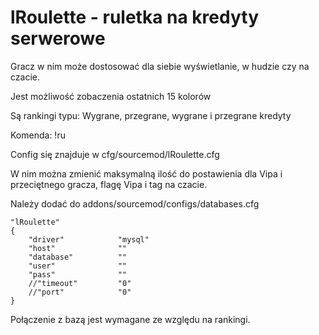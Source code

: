# lRoulette - ruletka na kredyty serwerowe

Gracz w nim może dostosować dla siebie wyświetlanie, w hudzie czy na czacie.

Jest możliwość zobaczenia ostatnich 15 kolorów

Są rankingi typu: Wygrane, przegrane, wygrane i przegrane kredyty

Komenda: !ru

Config się znajduje w cfg/sourcemod/lRoulette.cfg

W nim można zmienić maksymalną ilość do postawienia dla Vipa i przeciętnego gracza, flagę Vipa i tag na czacie.

 
Należy dodać do addons/sourcemod/configs/databases.cfg

	"lRoulette"
	{
		"driver"			"mysql"
		"host"				""
		"database"			""
		"user"				""
		"pass"				""
		//"timeout"			"0"
		//"port"			"0"
	}
  
Połączenie z bazą jest wymagane ze względu na rankingi.
